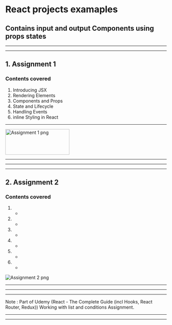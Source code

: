 <h1> React projects examaples </h1>


<h2>Contains input and output Components using props states</h2>

<hr></hr><hr></hr><h2> <strong>1. Assignment 1</strong> </h2>
<h3>Contents covered</h3>

1. Introducing JSX
3. Rendering Elements
4. Components and Props
5. State and Lifecycle
6. Handling Events
7. inline Styling in React

<hr> </hr>
<img src="https://2euu1q.by.files.1drv.com/y4mor8N86YeVq5IpBXzK2O2hn_zohnON0vwasNcjLZs0RN36IqR_K7yQI-BvlytKjLwZaFDdhUi-DD1sDixYbf50Z3blYKRNJ6CXkpgipQe2G9cRCmTsQnJD1q1qYF6emqH4xJ1sU_PkbZhn86gZ7f5RIb7QXX5U6_jdD-SwMscj9dg_tYS6VkaUGvq1vG59E6RuCkGjk3t-X3DiIznm4zMpQ?width=1049&height=779&cropmode=none" alt="Assignment 1 png" width="200"
         height="80">
         <hr> </hr>

<hr></hr><hr></hr><h2> <strong>2. Assignment 2</strong> </h2>
<h3>Contents covered</h3>

1. *
3. *
4. *
5. *
6. *
7. *

<img src="https://2euu1q.by.files.1drv.com/y4mor8N86YeVq5IpBXzK2O2hn_zohnON0vwasNcjLZs0RN36IqR_K7yQI-BvlytKjLwZaFDdhUi-DD1sDixYbf50Z3blYKRNJ6CXkpgipQe2G9cRCmTsQnJD1q1qYF6emqH4xJ1sU_PkbZhn86gZ7f5RIb7QXX5U6_jdD-SwMscj9dg_tYS6VkaUGvq1vG59E6RuCkGjk3t-X3DiIznm4zMpQ?width=1049&height=779&cropmode=none" alt="Assignment 2 png" >
         <hr> </hr>

<hr> </hr><hr></hr>
Note : Part of Udemy (React - The Complete Guide (incl Hooks, React Router, Redux)) Working with list and conditions Assignment.


<hr> </hr><hr></hr>
